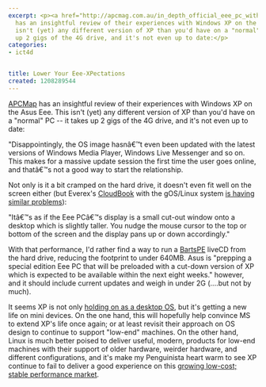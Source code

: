```yaml
---
excerpt: <p><a href="http://apcmag.com.au/in_depth_official_eee_pc_with_xp.htm" target="_blank">APCMap</a>
  has an insightful review of their experiences with Windows XP on the Asus Eee.  This
  isn't (yet) any different version of XP than you'd have on a "normal" PC -- it takes
  up 2 gigs of the 4G drive, and it's not even up to date:</p>
categories:
- ict4d


title: Lower Your Eee-XPectations
created: 1208289544
---
```

<p><a href="http://apcmag.com.au/in_depth_official_eee_pc_with_xp.htm" target="_blank">APCMap</a> has an insightful review of their experiences with Windows XP on the Asus Eee.  This isn't (yet) any different version of XP than you'd have on a "normal" PC -- it takes up 2 gigs of the 4G drive, and it's not even up to date:</p>

"Disappointingly, the OS image hasnâ€™t even been updated with the latest versions of Windows Media Player, Windows Live Messenger and so on. This makes for a massive update session the first time the user goes online, and thatâ€™s not a good way to start the relationship.

<p>Not only is it a bit cramped on the hard drive, it doesn't even fit well on the screen either (but Everex's <a href="http://www.everex.com/products/cloudbook/cloudbook.htm" target="_blank">CloudBook</a> with the gOS/Linux system <a href="http://www.newegg.com/Product/Product.aspx?Item=N82E16834280008" target="_blank">is having similar problems</a>):</p>

"Itâ€™s as if the Eee PCâ€™s display is a small cut-out window onto a desktop which is slightly taller. You nudge the mouse cursor to the top or bottom of the screen and the display pans up or down accordingly."

<p>With that performance, I'd rather find a way to run a <a href="http://www.nu2.nu/pebuilder/">BartsPE</a> liveCD from the hard drive, reducing the footprint to under 640MB.  Asus is "prepping a special edition Eee PC that will be preloaded with a cut-down version of XP which is expected to be available within the next eight weeks." however, and it should include current updates and weigh in under 2G (....but not by much).</p>

<p>It seems XP is not only <a href="http://weblog.infoworld.com/save-xp/" target="_blank">holding on as a desktop OS</a>, but it's getting a new life on mini devices.  On the one hand, this will hopefully help convince MS to extend XP's life once again; or at least revisit their approach on OS design to continue to support "low-end" machines.  On the other hand, Linux is much better poised to deliver useful, modern, products for low-end machines with their support of older hardware, weirder hardware, and different configurations, and it's make my Penguinista heart warm to see XP continue to fail to deliver a good experience on this <a href="http://www.joncamfield.com/blog/2008/04/how_lowcost_portables_can_comp.html">growing low-cost; stable performance market</a>.</p>
